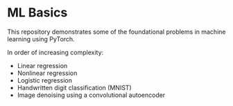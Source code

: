 # ML Basics
This repository demonstrates some of the foundational problems
in machine learning using PyTorch.

In order of increasing complexity:
- Linear regression
- Nonlinear regression
- Logistic regression
- Handwritten digit classification (MNIST)
- Image denoising using a convolutional autoencoder
